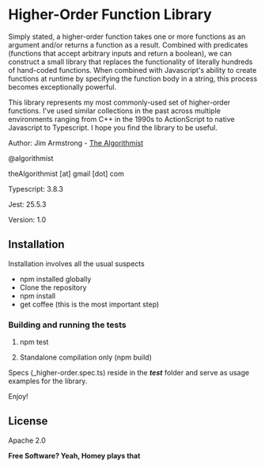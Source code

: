 # Higher-Order Function Library

Simply stated, a higher-order function takes one or more functions as an argument and/or returns a function as a result.  Combined with predicates (functions that accept arbitrary inputs and return a boolean), we can construct a small library that replaces the functionality of literally hundreds of hand-coded functions.  When combined with Javascript's ability to create functions at runtime by specifying the function body in a string, this process becomes exceptionally powerful.

This library represents my most commonly-used set of higher-order functions.  I've used similar collections in the past across multiple environments ranging from C++ in the 1990s to ActionScript to native Javascript to Typescript.  I hope you find the library to be useful.


Author:  Jim Armstrong - [The Algorithmist]

@algorithmist

theAlgorithmist [at] gmail [dot] com

Typescript: 3.8.3

Jest: 25.5.3

Version: 1.0


## Installation

Installation involves all the usual suspects

  - npm installed globally
  - Clone the repository
  - npm install
  - get coffee (this is the most important step)


### Building and running the tests

1. npm test 

2. Standalone compilation only (npm build)

Specs (_higher-order.spec.ts) reside in the ___test___ folder and serve as usage examples for the library.
 
Enjoy!


License
----

Apache 2.0

**Free Software? Yeah, Homey plays that**

[//]: # (kudos http://stackoverflow.com/questions/4823468/store-comments-in-markdown-syntax)

[The Algorithmist]: <https://www.linkedin.com/in/jimarmstrong/>

